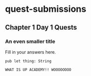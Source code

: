 # quest-submissions

## Chapter 1 Day 1 Quests

### An even smaller title

Fill in your answers here.

```cadence
pub let thing: String
```

```cadence
WHAT IS UP ACADEMY!! WOOOOOOOO
```
